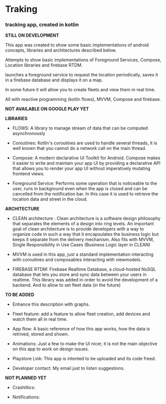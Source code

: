 # Traking
### tracking app, created in kotlin
**STILL ON DEVELOPMENT**

This app was created to show some basic implementations of android concepts, libraries and architectures described below.

Attempts to show basic implementations of Foreground Services, Compose, Location libraries and firebase RTDM.

launches a foreground service to request the location periodically, saves it in a firebase database and displays it on a map.

In some future it will allow you to create fleets and view them in real time.

All with reactive programming (kotlin flows), MVVM, Compose and firebase.

**NOT AVAILABLE ON GOOGLE PLAY YET**

**LIBRARIES**

- FLOWS: A library to manage stream of data that can be computed asynchronously

- Coroutines: Kotlin's coroutines are used to handle several threads, it is well known that you cannot do a network call on the main thread.

- Compose: A modern declarative UI Toolkit for Android. Compose makes it easier to write and maintain your app UI by providing a declarative API that allows you to render your app UI without imperatively mutating frontend views.

- Foreground Service: Performs some operation that is noticeable to the user, runs in background even when the app is closed and can be cancelled from the notification bar. In this case it is used to retrieve the location data and street in the cloud.


**ARCHITECTURE**

- CLEAN architecture : Clean architecture is a software design philosophy that separates the elements of a design into ring levels. An important goal of clean architecture is to provide developers with a way to organize code in such a way that it encapsulates the business logic but keeps it separate from the delivery mechanism. Also fits with MVVM, Single Responsibility in Use Cases (Business Logic layer in CLEAN)

- MVVM is used in this app, just a standard implementation interacting with coroutines and composables interacting with viewmodels.

- FIREBASE RTDM: Firebase Realtime Database, a cloud-hosted NoSQL database that lets you store and sync data between your users in realtime. This library was added in order to avoid the development of a backend. And to allow to set fleet data (in the future)


**TO BE ADDED**

- Enhance this description with graphs.

- Fleet feature: add a feature to allow fleet creation, add devices and watch them all in real time.

- App flow: A basic reference of how this app works, how the data is retrived, stored and shown.
 
 - Animations: Just a few to make the UI nicer, it is not the main objective on this app to work on design issues.
 
 - Playstore Link: This app is intented to be uploaded and its code freed.
 
 - Developer contact: My email just to listen suggestions.
 
 **NOT PLANNED YET**

 - Crashlitics:
 
 - Notifications:
